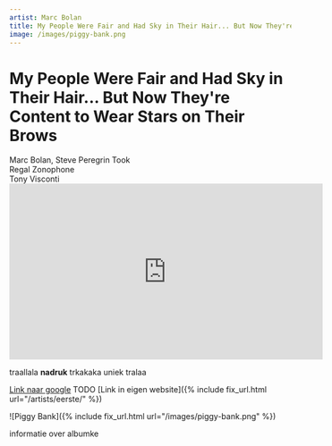 ```yaml
---
artist: Marc Bolan
title: My People Were Fair and Had Sky in Their Hair... But Now They're Content to Wear Stars on Their Brows
image: /images/piggy-bank.png
---
```


# My People Were Fair and Had Sky in Their Hair... But Now They're Content to Wear Stars on Their Brows

<div class="bio">
Marc Bolan, Steve Peregrin Took<br>Regal Zonophone<br>Tony Visconti
</div>

<iframe width="560" height="315" src="https://www.youtube.com/embed/SIdnkFTIGds" frameborder="0" allowfullscreen></iframe>

traallala **nadruk** trkakaka <span class="">uniek</span> tralaa

[Link naar google](http://www.google.be) TODO
[Link in eigen website]({% include fix_url.html url="/artists/eerste/" %})

![Piggy Bank]({% include fix_url.html url="/images/piggy-bank.png" %})

informatie over albumke

